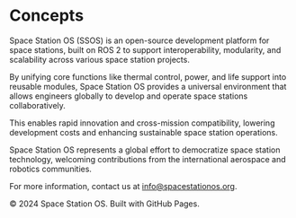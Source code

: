 <!--
layout: default
title: Concepts
nav_order: 6
-->

# Concepts

Space Station OS (SSOS) is an open-source development platform for space stations, built on ROS 2 to support interoperability, modularity, and scalability across various space station projects. 

By unifying core functions like thermal control, power, and life support into reusable modules, Space Station OS provides a universal environment that allows engineers globally to develop and operate space stations collaboratively. 

This enables rapid innovation and cross-mission compatibility, lowering development costs and enhancing sustainable space station operations. 

Space Station OS represents a global effort to democratize space station technology, welcoming contributions from the international aerospace and robotics communities.

For more information, contact us at [info@spacestationos.org](mailto:info@spacestationos.org).

© 2024 Space Station OS. Built with GitHub Pages.
